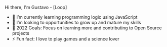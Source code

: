 Hi there, I'm Gustavo - [Loop]

- 🌱 I’m currently learning programming logic using JavaScript
- 👯 I’m looking to opportunities to grow up and mature my skills
- 🥅 2022 Goals: Focus on learning more and contributing to Open Source projects
- ⚡ Fun fact: I love to play games and a science lover

<!---
gustavorice/gustavorice is a ✨ special ✨ repository because its `README.md` (this file) appears on your GitHub profile.
You can click the Preview link to take a look at your changes.
--->
